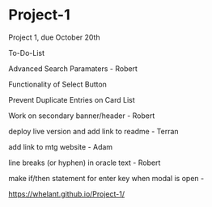 # Project-1
Project 1, due October 20th


To-Do-List

Advanced Search Paramaters - Robert

Functionality of Select Button

Prevent Duplicate Entries on Card List

Work on secondary banner/header - Robert

deploy live version and add link to readme - Terran

add link to mtg website - Adam

line breaks (or hyphen) in oracle text - Robert

make if/then statement for enter key when modal is open -

https://whelant.github.io/Project-1/
